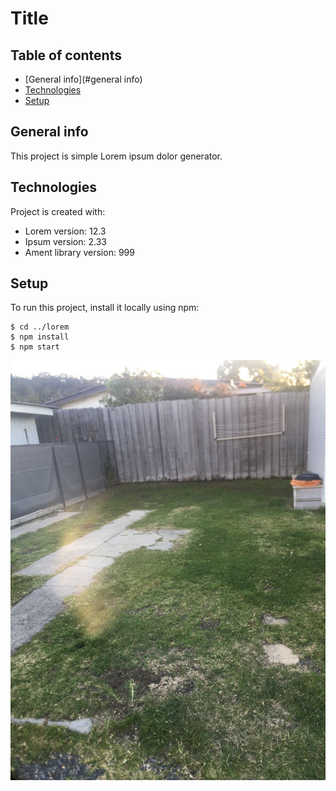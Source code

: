 # Title
## Table of contents
* [General info](#general info)
* [Technologies](#technologies)
* [Setup](#setup)

## General info
This project is simple Lorem ipsum dolor generator.

## Technologies
Project is created with:
* Lorem version: 12.3
* Ipsum version: 2.33
* Ament library version: 999

## Setup
To run this project, install it locally using npm:

```
$ cd ../lorem
$ npm install
$ npm start
```

![Powered Site P11](./images/p11.jpg)
